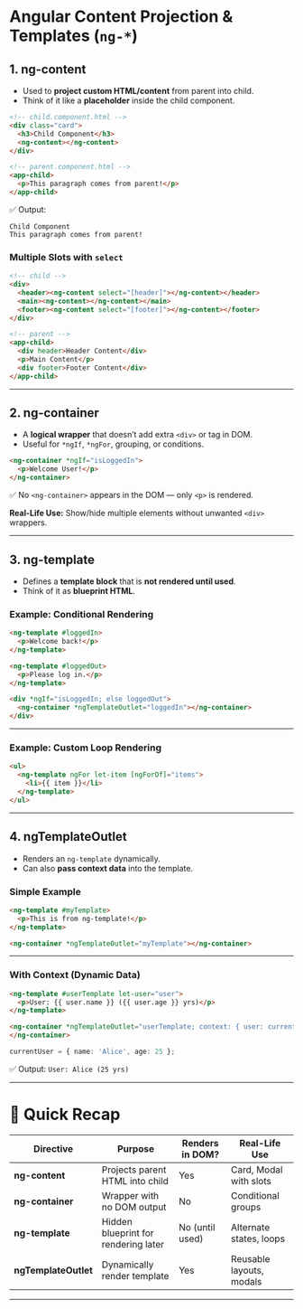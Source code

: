
# Angular Content Projection & Templates (`ng-*`)

## 1. **ng-content**

* Used to **project custom HTML/content** from parent into child.
* Think of it like a **placeholder** inside the child component.

```html
<!-- child.component.html -->
<div class="card">
  <h3>Child Component</h3>
  <ng-content></ng-content>
</div>

<!-- parent.component.html -->
<app-child>
  <p>This paragraph comes from parent!</p>
</app-child>
```

✅ Output:

```
Child Component
This paragraph comes from parent!
```

### Multiple Slots with `select`

```html
<!-- child -->
<div>
  <header><ng-content select="[header]"></ng-content></header>
  <main><ng-content></ng-content></main>
  <footer><ng-content select="[footer]"></ng-content></footer>
</div>

<!-- parent -->
<app-child>
  <div header>Header Content</div>
  <p>Main Content</p>
  <div footer>Footer Content</div>
</app-child>
```

---

## 2. **ng-container**

* A **logical wrapper** that doesn’t add extra `<div>` or tag in DOM.
* Useful for `*ngIf`, `*ngFor`, grouping, or conditions.

```html
<ng-container *ngIf="isLoggedIn">
  <p>Welcome User!</p>
</ng-container>
```

✅ No `<ng-container>` appears in the DOM — only `<p>` is rendered.

**Real-Life Use:** Show/hide multiple elements without unwanted `<div>` wrappers.

---

## 3. **ng-template**

* Defines a **template block** that is **not rendered until used**.
* Think of it as **blueprint HTML**.

### Example: Conditional Rendering

```html
<ng-template #loggedIn>
  <p>Welcome back!</p>
</ng-template>

<ng-template #loggedOut>
  <p>Please log in.</p>
</ng-template>

<div *ngIf="isLoggedIn; else loggedOut">
  <ng-container *ngTemplateOutlet="loggedIn"></ng-container>
</div>
```

---

### Example: Custom Loop Rendering

```html
<ul>
  <ng-template ngFor let-item [ngForOf]="items">
    <li>{{ item }}</li>
  </ng-template>
</ul>
```

---

## 4. **ngTemplateOutlet**

* Renders an `ng-template` dynamically.
* Can also **pass context data** into the template.

### Simple Example

```html
<ng-template #myTemplate>
  <p>This is from ng-template!</p>
</ng-template>

<ng-container *ngTemplateOutlet="myTemplate"></ng-container>
```

---

### With Context (Dynamic Data)

```html
<ng-template #userTemplate let-user="user">
  <p>User: {{ user.name }} ({{ user.age }} yrs)</p>
</ng-template>

<ng-container *ngTemplateOutlet="userTemplate; context: { user: currentUser }">
</ng-container>
```

```ts
currentUser = { name: 'Alice', age: 25 };
```

✅ Output: `User: Alice (25 yrs)`

---

# 📌 Quick Recap

| Directive            | Purpose                              | Renders in DOM? | Real-Life Use            |
| -------------------- | ------------------------------------ | --------------- | ------------------------ |
| **ng-content**       | Projects parent HTML into child      | Yes             | Card, Modal with slots   |
| **ng-container**     | Wrapper with no DOM output           | No              | Conditional groups       |
| **ng-template**      | Hidden blueprint for rendering later | No (until used) | Alternate states, loops  |
| **ngTemplateOutlet** | Dynamically render template          | Yes             | Reusable layouts, modals |

---
